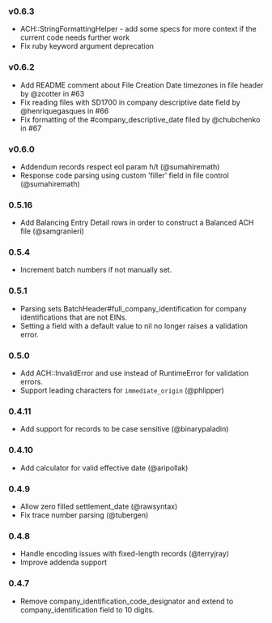 ### v0.6.3

- ACH::StringFormattingHelper - add some specs for more context if the current code needs further work
- Fix ruby keyword argument deprecation

### v0.6.2

- Add README comment about File Creation Date timezones in file header by @zcotter in #63
- Fix reading files with SD1700 in company descriptive date field by @henriquegasques in #66
- Fix formatting of the #company_descriptive_date filed by @chubchenko in #67

### v0.6.0

- Addendum records respect eol param h/t (@sumahiremath)
- Response code parsing using custom 'filler' field in file control (@sumahiremath)

### 0.5.16

- Add Balancing Entry Detail rows in order to construct a Balanced ACH file
  (@samgranieri)

### 0.5.4

- Increment batch numbers if not manually set.

### 0.5.1

- Parsing sets BatchHeader#full_company_identification for company
  identifications that are not EINs.
- Setting a field with a default value to nil no longer raises a validation
  error.

### 0.5.0

* Add ACH::InvalidError and use instead of RuntimeError for validation errors.
* Support leading characters for `immediate_origin` (@phlipper)

### 0.4.11

* Add support for records to be case sensitive (@binarypaladin)

### 0.4.10

* Add calculator for valid effective date (@aripollak)

### 0.4.9

* Allow zero filled settlement_date (@rawsyntax)
* Fix trace number parsing (@tubergen)

### 0.4.8

* Handle encoding issues with fixed-length records (@terryjray)
* Improve addenda support

### 0.4.7

* Remove company_identification_code_designator and extend to
  company_identification field to 10 digits.

